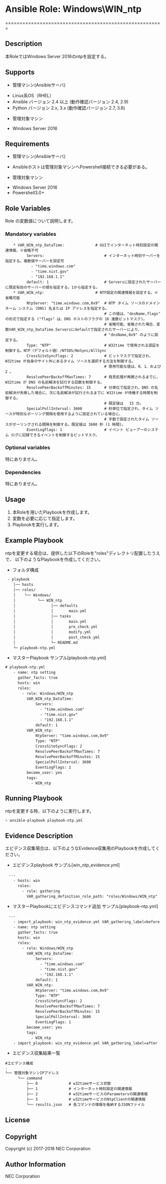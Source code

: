 # Ansible Role: Windows\WIN\_ntp
=======================================================

## Description
本RoleではWindows Server 2016のntpを設定する。

## Supports  
- 管理マシン(Ansibleサーバ)  
 * Linux系OS（RHEL）  
 * Ansible バージョン 2.4 以上 (動作確認バージョン 2.4, 2.9)
 * Python バージョン 2.x, 3.x  (動作確認バージョン 2.7, 3.6)
- 管理対象マシン
 * Windows Server 2016

## Requirements
- 管理マシン(Ansibleサーバ)
 * Ansibleホストは管理対象マシンへPowershell接続できる必要がある。
- 管理対象マシン
 * Windows Server 2016
 * Powershell3.0+

## Role Variables
Role の変数値について説明します。

### Mandatory variables
~~~
　  * VAR_WIN_ntp_DataTime:              # GUIでインターネット時刻設定の関連情報、※省略不可
　        Servers:                           # インターネット時刻サーバーを指定する。複数個サーバーを設定可
　          - "time.windows.com"
　          - "time.nist.gov"
　          - "192.168.1.1"
　        default: 1                         # Serversに設定されたサーバーに既定有効のサーバーの順を指定する。1から指定する。
　  * VAR_WIN_ntp:                       # NTP設定の関連情報を設定する。※省略可能
　        NtpServer: "time.windows.com,0x9"  # NTP タイム ソースのドメイン ネーム システム (DNS) 名または IP アドレスを指定する。
　                                           # この値は、"dnsName,flags" の形式で指定する ("flags" は、DNS ホストのフラグの 16 進数ビットマスク)。
　                                           # 省略可能、省略された場合、変数VAR_WIN_ntp_DataTime.Serversにdefaultで指定されたサーバーにより、
　                                           # "dnsName,0x9" のように設定する。
　        Type: "NTP"                        # W32time で使用される認証を制御する。NTP（デフォルト値）/NT5DS/NoSync/AllSync
　        CrossSiteSyncFlags: 2              # ビットマスクで指定され、W32time が自身のサイト外にあるタイム ソースを選択する方法を制御する。
　                                           # 使用可能な値は、0、1、および 2 。
　        ResolvePeerBackoffMaxTimes: 7      # 発見処理が再開されるまでに、W32time が DNS の名前解決を試行する回数を制御する。
　        ResolvePeerBackoffMinutes: 15      # 分単位で指定され、DNS の名前解決が失敗した場合に、次に名前解決が試行されるまでに W32time が待機する時間を制御する。
　                                           # 既定値は 　15 分。
　        SpecialPollInterval: 3600          # 秒単位で指定され、タイム ソースが特別なポーリング間隔を使用するように設定されている場合に、
　                                           # 手動で設定されたタイム ソースがポーリングされる間隔を制御する。既定値は 3600 秒 (1 時間)。
　        EventLogFlags: 1                   # イベント ビューアーのシステム ログに記録できるイベントを制御するビットマスク。
~~~

### Optional variables

特にありません。

### Dependencies

特にありません。

## Usage

1. 本Roleを用いたPlaybookを作成します。
2. 変数を必要に応じて指定します。
3. Playbookを実行します。

## Example Playbook

ntpを変更する場合は、提供した以下のRoleを"roles"ディレクトリ配置したうえで、
以下のようなPlaybookを作成してください。

- フォルダ構成
~~~
 - playbook
　  │── hosts
　  │── roles/
　  │    └── Windows/
　  │          └── WIN_ntp
　  │                │── defaults
　  │                │       main.yml
　  │                │── tasks
　  │                │       main.yml
　  │                │       pre_check.yml
　  │                │       modify.yml
　  │                │       post_check.yml
　  │                └─ README.md
　  └─ playbook-ntp.yml
~~~

- マスターPlaybook サンプル[playbook-ntp.yml]
~~~
# playbook-ntp.yml
　  - name: ntp setting 
　    gather_facts: true
　    hosts: win
　    roles:
　      - role: Windows/WIN_ntp
　        VAR_WIN_ntp_DataTime:
　            Servers: 
　              - "time.windows.com"
　              - "time.nist.gov"
　              - "192.168.1.1"
　            default: 1 
　        VAR_WIN_ntp: 
　            NtpServer: "time.windows.com,0x9"
　            Type: "NTP"
　            CrossSiteSyncFlags: 2
　            ResolvePeerBackoffMaxTimes: 7
　            ResolvePeerBackoffMinutes: 15
　            SpecialPollInterval: 3600
　            EventLogFlags: 1
　        become_user: yes
　        tags:
　          - WIN_ntp 
~~~

## Running Playbook

ntpを変更する時、以下のように実行します。  

~~~sh
> ansible-playbook playbook-ntp.yml
~~~

## Evidence Description

エビデンス収集場合は、以下のようなEvidence収集用のPlaybookを作成してください。  

- エビデンスplaybook サンプル[win\_ntp\_evidence.yml]
~~~
　---
　  - hosts: win
　    roles:
　      - role: gathering
　        VAR_gathering_definition_role_path: "roles/Windows/WIN_ntp"
~~~

- マスターPlaybookにエビデンスコマンド追加 サンプル[playbook-ntp.yml]
~~~
　---
　  - import_playbook: win_ntp_evidence.yml VAR_gathering_label=before
　  - name: ntp setting 
　    gather_facts: true
　    hosts: win
　    roles:
　      - role: Windows/WIN_ntp
　        VAR_WIN_ntp_DataTime:  
　            Servers: 
　              - "time.windows.com"
　              - "time.nist.gov"
　              - "192.168.1.1"
　            default: 1 
　        VAR_WIN_ntp: 
　            NtpServer: "time.windows.com,0x9"
　            Type: "NTP"
　            CrossSiteSyncFlags: 2
　            ResolvePeerBackoffMaxTimes: 7
　            ResolvePeerBackoffMinutes: 15
　            SpecialPollInterval: 3600
　            EventLogFlags: 1
　        become_user: yes
　        tags:
　          - WIN_ntp 
　  - import_playbook: win_ntp_evidence.yml VAR_gathering_label=after
~~~

- エビデンス収集結果一覧
~~~
#エビデンス構成
.
└── 管理対象マシンIPアドレス
　    └── command
　        ├── 0              # w32timeサービス状態
　        ├── 1              # インターネット時刻設定の関連情報
　        ├── 2              # w32timeサービスのParametersの関連情報
　        ├── 3              # w32timeサービスのNtpClientの関連情報
　        └── results.json   # 各コマンドの情報を格納するJSONファイル
~~~

## License

## Copyright

Copyright (c) 2017-2018 NEC Corporation

## Author Information

NEC Corporation
